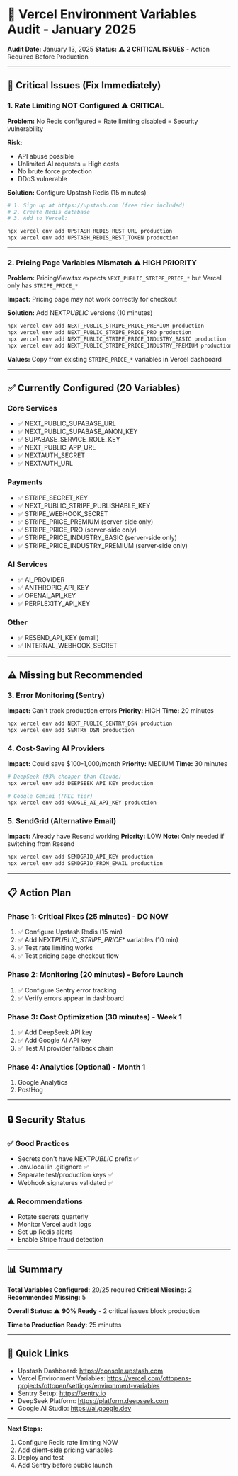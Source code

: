 # 🔐 Vercel Environment Variables Audit - January 2025

**Audit Date:** January 13, 2025
**Status:** ⚠️ **2 CRITICAL ISSUES** - Action Required Before Production

---

## 🚨 Critical Issues (Fix Immediately)

### 1. Rate Limiting NOT Configured ⚠️ **CRITICAL**

**Problem:** No Redis configured = Rate limiting disabled = Security vulnerability

**Risk:**

- API abuse possible
- Unlimited AI requests = High costs
- No brute force protection
- DDoS vulnerable

**Solution:** Configure Upstash Redis (15 minutes)

```bash
# 1. Sign up at https://upstash.com (free tier included)
# 2. Create Redis database
# 3. Add to Vercel:

npx vercel env add UPSTASH_REDIS_REST_URL production
npx vercel env add UPSTASH_REDIS_REST_TOKEN production
```

---

### 2. Pricing Page Variables Mismatch ⚠️ **HIGH PRIORITY**

**Problem:** PricingView.tsx expects `NEXT_PUBLIC_STRIPE_PRICE_*` but Vercel only has `STRIPE_PRICE_*`

**Impact:** Pricing page may not work correctly for checkout

**Solution:** Add NEXT*PUBLIC* versions (10 minutes)

```bash
npx vercel env add NEXT_PUBLIC_STRIPE_PRICE_PREMIUM production
npx vercel env add NEXT_PUBLIC_STRIPE_PRICE_PRO production
npx vercel env add NEXT_PUBLIC_STRIPE_PRICE_INDUSTRY_BASIC production
npx vercel env add NEXT_PUBLIC_STRIPE_PRICE_INDUSTRY_PREMIUM production
```

**Values:** Copy from existing `STRIPE_PRICE_*` variables in Vercel dashboard

---

## ✅ Currently Configured (20 Variables)

### Core Services

- ✅ NEXT_PUBLIC_SUPABASE_URL
- ✅ NEXT_PUBLIC_SUPABASE_ANON_KEY
- ✅ SUPABASE_SERVICE_ROLE_KEY
- ✅ NEXT_PUBLIC_APP_URL
- ✅ NEXTAUTH_SECRET
- ✅ NEXTAUTH_URL

### Payments

- ✅ STRIPE_SECRET_KEY
- ✅ NEXT_PUBLIC_STRIPE_PUBLISHABLE_KEY
- ✅ STRIPE_WEBHOOK_SECRET
- ✅ STRIPE_PRICE_PREMIUM (server-side only)
- ✅ STRIPE_PRICE_PRO (server-side only)
- ✅ STRIPE_PRICE_INDUSTRY_BASIC (server-side only)
- ✅ STRIPE_PRICE_INDUSTRY_PREMIUM (server-side only)

### AI Services

- ✅ AI_PROVIDER
- ✅ ANTHROPIC_API_KEY
- ✅ OPENAI_API_KEY
- ✅ PERPLEXITY_API_KEY

### Other

- ✅ RESEND_API_KEY (email)
- ✅ INTERNAL_WEBHOOK_SECRET

---

## ⚠️ Missing but Recommended

### 3. Error Monitoring (Sentry)

**Impact:** Can't track production errors
**Priority:** HIGH
**Time:** 20 minutes

```bash
npx vercel env add NEXT_PUBLIC_SENTRY_DSN production
npx vercel env add SENTRY_DSN production
```

### 4. Cost-Saving AI Providers

**Impact:** Could save $100-1,000/month
**Priority:** MEDIUM
**Time:** 30 minutes

```bash
# DeepSeek (93% cheaper than Claude)
npx vercel env add DEEPSEEK_API_KEY production

# Google Gemini (FREE tier)
npx vercel env add GOOGLE_AI_API_KEY production
```

### 5. SendGrid (Alternative Email)

**Impact:** Already have Resend working
**Priority:** LOW
**Note:** Only needed if switching from Resend

```bash
npx vercel env add SENDGRID_API_KEY production
npx vercel env add SENDGRID_FROM_EMAIL production
```

---

## 📋 Action Plan

### Phase 1: Critical Fixes (25 minutes) - **DO NOW**

1. ✅ Configure Upstash Redis (15 min)
2. ✅ Add NEXT*PUBLIC_STRIPE_PRICE*\* variables (10 min)
3. ✅ Test rate limiting works
4. ✅ Test pricing page checkout flow

### Phase 2: Monitoring (20 minutes) - **Before Launch**

1. ✅ Configure Sentry error tracking
2. ✅ Verify errors appear in dashboard

### Phase 3: Cost Optimization (30 minutes) - **Week 1**

1. ✅ Add DeepSeek API key
2. ✅ Add Google AI API key
3. ✅ Test AI provider fallback chain

### Phase 4: Analytics (Optional) - **Month 1**

1. Google Analytics
2. PostHog

---

## 🔒 Security Status

### ✅ Good Practices

- Secrets don't have NEXT*PUBLIC* prefix ✅
- .env.local in .gitignore ✅
- Separate test/production keys ✅
- Webhook signatures validated ✅

### ⚠️ Recommendations

- Rotate secrets quarterly
- Monitor Vercel audit logs
- Set up Redis alerts
- Enable Stripe fraud detection

---

## 📊 Summary

**Total Variables Configured:** 20/25 required
**Critical Missing:** 2
**Recommended Missing:** 5

**Overall Status:** ⚠️ **90% Ready** - 2 critical issues block production

**Time to Production Ready:** 25 minutes

---

## 🔗 Quick Links

- Upstash Dashboard: https://console.upstash.com
- Vercel Environment Variables: https://vercel.com/ottopens-projects/ottopen/settings/environment-variables
- Sentry Setup: https://sentry.io
- DeepSeek Platform: https://platform.deepseek.com
- Google AI Studio: https://ai.google.dev

---

**Next Steps:**

1. Configure Redis rate limiting NOW
2. Add client-side pricing variables
3. Deploy and test
4. Add Sentry before public launch
